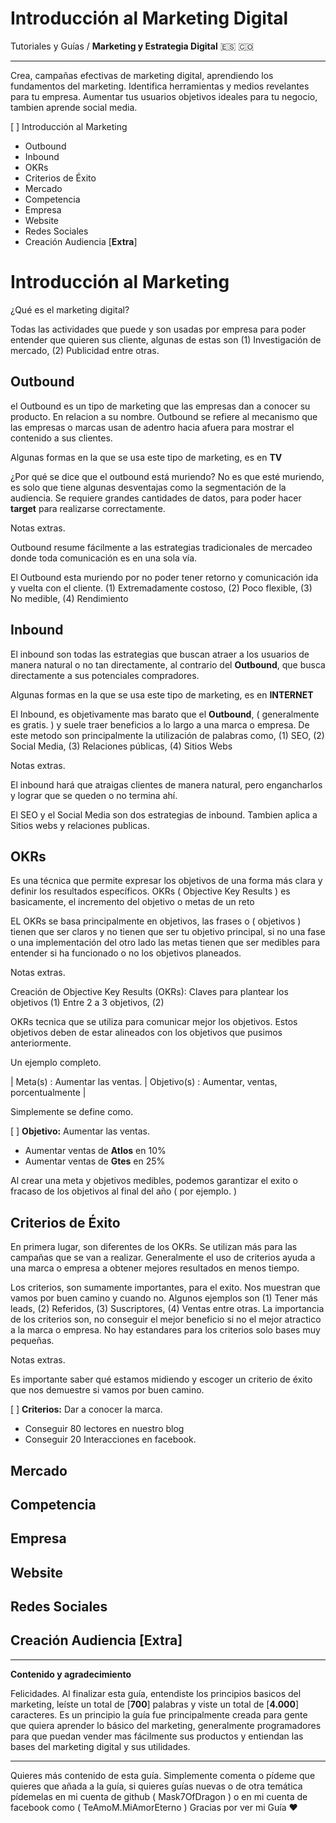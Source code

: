 # Introducción al Marketing Digital
Tutoriales y Guías / **Marketing y Estrategia Digital** 🇪🇸 🇨🇴 

----------

 
Crea, campañas efectivas de marketing digital, aprendiendo los fundamentos del marketing. Identifica herramientas y medios revelantes para tu empresa. Aumentar tus usuarios objetivos ideales para tu negocio, tambien aprende social media.


[ ] Introducción al Marketing
  - Outbound
  - Inbound
  - OKRs
  - Criterios de Éxito
  - Mercado
  - Competencia
  - Empresa
  - Website
  - Redes Sociales
  - Creación Audiencia [**Extra**]


# Introducción al Marketing

¿Qué es el marketing digital?

Todas las actividades que puede y son usadas por empresa para poder entender que quieren sus cliente, algunas de estas son  (1) Investigación de mercado, (2) Publicidad entre otras.


## Outbound

el Outbound es un tipo de marketing que las empresas dan a conocer su producto. En relacion a su nombre. Outbound se refiere al mecanismo que las empresas o marcas usan de adentro hacia afuera para mostrar el contenido a sus clientes.

Algunas formas en la que se usa este tipo de marketing, es en **TV**

¿Por qué se dice que el outbound está muriendo?
No es que esté muriendo, es solo que tiene algunas desventajas como la segmentación de la audiencia. Se requiere grandes cantidades de datos, para poder hacer **target** para realizarse correctamente.

Notas extras. 

Outbound resume fácilmente a las estrategias tradicionales de mercadeo donde toda comunicación es en una sola vía.

El Outbound esta muriendo por no poder tener retorno y comunicación ida y vuelta con el cliente. (1) Extremadamente costoso, (2) Poco flexible, (3) No medible, (4) Rendimiento


## Inbound

El inbound son todas las estrategias que buscan atraer a los usuarios de manera natural o no tan directamente, al contrario del **Outbound**, que busca directamente a sus potenciales compradores.

Algunas formas en la que se usa este tipo de marketing, es en **INTERNET** 

El Inbound, es objetivamente mas barato que el **Outbound**, ( generalmente es gratis. ) y suele traer beneficios a lo largo a una marca o empresa. De este metodo son principalmente la utilización de palabras como, (1) SEO, (2) Social Media, (3) Relaciones públicas, (4) Sitios Webs

 Notas extras. 
 
 El inbound hará que atraigas clientes de manera natural, pero engancharlos y lograr que se queden o no termina ahí.

El SEO y el Social Media son dos estrategias de inbound. Tambien aplica a Sitios webs y relaciones publicas.


## OKRs

Es una técnica que permite expresar los objetivos de una forma más clara y definir los resultados específicos. OKRs ( Objective Key Results ) es basicamente, el incremento del objetivo o metas de un reto

EL OKRs se basa principalmente en objetivos, las frases o ( objetivos ) tienen que ser claros y no tienen que ser tu objetivo principal, si no una fase o una implementación del otro lado las metas tienen que ser medibles para entender si ha funcionado o no los objetivos planeados.

Notas extras.

Creación de Objective Key Results (OKRs):
Claves para plantear los objetivos (1) Entre 2 a 3 objetivos, (2) 

OKRs tecnica que se utiliza para comunicar mejor los objetivos. Estos objetivos deben de estar alineados con los objetivos que pusimos anteriormente.

Un ejemplo completo. 

| Meta(s) : Aumentar las ventas. | Objetivo(s) : Aumentar, ventas, porcentualmente |

Simplemente se define como.


[ ] **Objetivo:** Aumentar las ventas.
  - Aumentar ventas de **Atlos** en 10%
  - Aumentar ventas de **Gtes** en 25%

Al crear una meta y objetivos medibles, podemos garantizar el exito o fracaso de los objetivos al final del año ( por ejemplo. )

## Criterios de Éxito

En primera lugar, son diferentes de los OKRs. Se utilizan más para las campañas que se van a realizar. Generalmente el uso de criterios ayuda a una marca o empresa a obtener mejores resultados en menos tiempo.

Los criterios, son sumamente importantes, para el exito. Nos muestran que vamos por buen camino y cuando no. Algunos ejemplos son (1) Tener más leads, (2) Referidos, (3) Suscriptores, (4) Ventas entre otras. La importancia de los criterios son, no conseguir el mejor beneficio si no el mejor atractico a la marca o empresa. No hay estandares para los criterios solo bases muy pequeñas.

Notas extras.

Es importante saber qué estamos midiendo y escoger un criterio de éxito que nos demuestre si vamos por buen camino.


[ ] **Criterios:** Dar a conocer la marca.
  - Conseguir 80 lectores en nuestro blog
  - Conseguir 20 Interacciones en facebook.


## Mercado



## Competencia



## Empresa



## Website



## Redes Sociales



## Creación Audiencia [**Extra**]
****


**Contenido y agradecimiento**
 
Felicidades. Al finalizar esta guía, entendiste los principios basicos del marketing, leíste un total de [**700**] palabras y viste un total de [**4.000**] caracteres. Es un principio la guía fue principalmente creada para gente que quiera aprender lo básico del marketing, generalmente programadores para que puedan vender mas fácilmente sus productos y entiendan las bases del marketing digital y sus utilidades.
 


----------

Quieres más contenido de esta guía. Simplemente comenta o pídeme que quieres que añada a la guía, si quieres guías nuevas o de otra temática pídemelas en mi cuenta de github ( Mask7OfDragon ) o en mi cuenta de facebook como ( TeAmoM.MiAmorEterno ) Gracias por ver mi Guía ❤️ 

